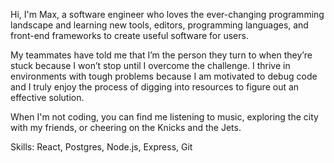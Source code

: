  Hi, I'm Max, a software engineer who loves the ever-changing programming landscape and learning new tools, editors, programming languages, and front-end frameworks to create useful software for users. 
 
 My teammates have told me that I’m the person they turn to when they’re stuck because I won’t stop until I overcome the challenge. I thrive in environments with tough problems because I am motivated to debug code and I truly enjoy the process of digging into resources to figure out an effective solution.

When I'm not coding, you can find me listening to music, exploring the city with my friends, or cheering on the Knicks and the Jets.

Skills: React, Postgres, Node.js, Express, Git

<!---
mmckenna34/mmckenna34 is a ✨ special ✨ repository because its `README.md` (this file) appears on your GitHub profile.
You can click the Preview link to take a look at your changes.
--->
